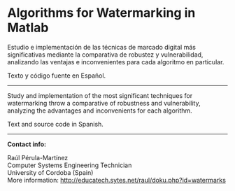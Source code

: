 Algorithms for Watermarking in Matlab
==========

Estudio e implementación de las técnicas de marcado digital más significativas mediante la comparativa de robustez y vulnerabilidad, analizando las ventajas e inconvenientes para cada algoritmo en particular.

Texto y código fuente en Español.

---

Study and implementation of the most significant techniques for watermarking throw a comparative of robustness and vulnerability, analyzing the advantages and inconvenients for each algorithm.

Text and source code in Spanish.

---

<b>Contact info:</b>

Raúl Pérula-Martínez<br>
Computer Systems Engineering Technician<br>
University of Cordoba (Spain)<br>
More information: http://educatech.sytes.net/raul/doku.php?id=watermarks
